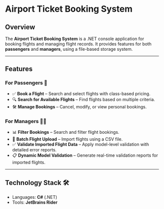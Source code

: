 # Airport Ticket Booking System 

## Overview  
The **Airport Ticket Booking System** is a .NET console application for booking flights and managing flight records. It provides features for both **passengers** and **managers**, using a file-based storage system.

---

## Features  

### **For Passengers** 👤  
- ✅ **Book a Flight** – Search and select flights with class-based pricing.  
- 🔍 **Search for Available Flights** – Find flights based on multiple criteria.  
- 🛠️ **Manage Bookings** – Cancel, modify, or view personal bookings.  

### **For Managers** 👨‍💼  
- 📊 **Filter Bookings** – Search and filter flight bookings.  
- 📂 **Batch Flight Upload** – Import flights using a CSV file.  
- ✅ **Validate Imported Flight Data** – Apply model-level validation with detailed error reports.  
- 📋 **Dynamic Model Validation** – Generate real-time validation reports for imported flights.  

---

## Technology Stack 🛠️  
- Languages: **C#** (.NET)
- Tools: **JetBrains Rider** 
